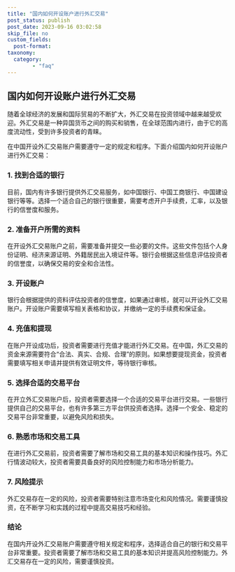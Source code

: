 ```yaml
---
title: "国内如何开设账户进行外汇交易"
post_status: publish
post_date: 2023-09-16 03:02:58
skip_file: no
custom_fields: 
  post-format: 
taxonomy:
  category:
        - "faq"
---
```


## 国内如何开设账户进行外汇交易

随着全球经济的发展和国际贸易的不断扩大，外汇交易在投资领域中越来越受欢迎。外汇交易是一种异国货币之间的购买和销售，在全球范围内进行，由于它的高度流动性，受到许多投资者的青睐。

在中国开设外汇交易账户需要遵守一定的规定和程序。下面介绍国内如何开设账户进行外汇交易：

### 1. 找到合适的银行

目前，国内有许多银行提供外汇交易服务，如中国银行、中国工商银行、中国建设银行等等。选择一个适合自己的银行很重要，需要考虑开户手续费，汇率，以及银行的信誉度和服务。

### 2. 准备开户所需的资料

在开设外汇交易账户之前，需要准备并提交一些必要的文件。这些文件包括个人身份证明、经济来源证明、外籍居民出入境证件等。银行会根据这些信息评估投资者的信誉度，以确保交易的安全和合法性。

### 3. 开设账户

银行会根据提供的资料评估投资者的信誉度，如果通过审核，就可以开设外汇交易账户。开设账户需要填写相关表格和协议，并缴纳一定的手续费和保证金。

### 4. 充值和提现

在账户开设成功后，投资者需要进行充值才能进行外汇交易。在中国，外汇交易的资金来源需要符合“合法、真实、合规、合理”的原则。如果想要提现资金，投资者需要填写相关申请并提供有效证明文件，等待银行审核。

### 5. 选择合适的交易平台

在开立外汇交易账户后，投资者需要选择一个合适的交易平台进行交易。一些银行提供自己的交易平台，也有许多第三方平台供投资者选择。选择一个安全、稳定的交易平台非常重要，以避免风险和损失。

### 6. 熟悉市场和交易工具

在进行外汇交易前，投资者需要了解市场和交易工具的基本知识和操作技巧。外汇行情波动较大，投资者需要具备良好的风险控制能力和市场分析能力。

### 7. 风险提示

外汇交易存在一定的风险，投资者需要特别注意市场变化和风险情况。需要谨慎投资，在不断学习和实践的过程中提高交易技巧和经验。

### 结论

在国内开设外汇交易账户需要遵守相关规定和程序，选择适合自己的银行和交易平台非常重要。投资者需要了解市场和交易工具的基本知识并提高风险控制能力。外汇交易存在一定的风险，需要谨慎投资。
